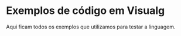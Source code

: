 # Exemplos de código em Visualg

Aqui ficam todos os exemplos que utilizamos para testar a linguagem.
